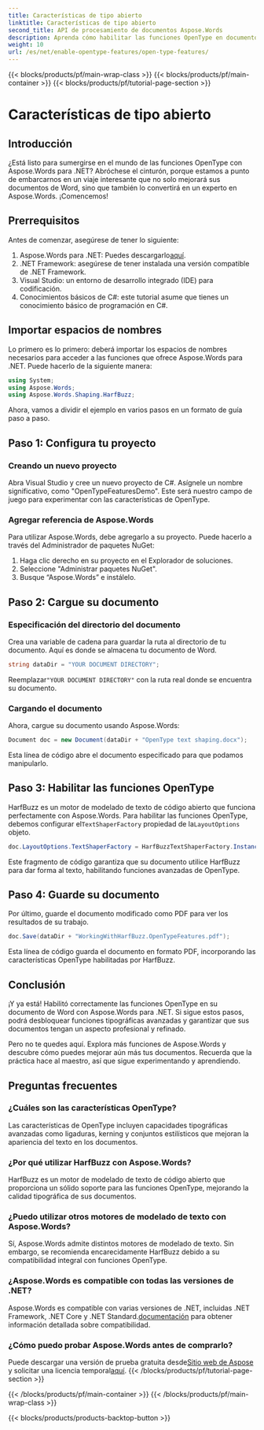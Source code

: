 ```yaml
---
title: Características de tipo abierto
linktitle: Características de tipo abierto
second_title: API de procesamiento de documentos Aspose.Words
description: Aprenda cómo habilitar las funciones OpenType en documentos de Word usando Aspose.Words para .NET con esta guía detallada paso a paso.
weight: 10
url: /es/net/enable-opentype-features/open-type-features/
---
```


{{< blocks/products/pf/main-wrap-class >}}
{{< blocks/products/pf/main-container >}}
{{< blocks/products/pf/tutorial-page-section >}}

# Características de tipo abierto

## Introducción

¿Está listo para sumergirse en el mundo de las funciones OpenType con Aspose.Words para .NET? Abróchese el cinturón, porque estamos a punto de embarcarnos en un viaje interesante que no solo mejorará sus documentos de Word, sino que también lo convertirá en un experto en Aspose.Words. ¡Comencemos!

## Prerrequisitos

Antes de comenzar, asegúrese de tener lo siguiente:

1.  Aspose.Words para .NET: Puedes descargarlo[aquí](https://releases.aspose.com/words/net/).
2. .NET Framework: asegúrese de tener instalada una versión compatible de .NET Framework.
3. Visual Studio: un entorno de desarrollo integrado (IDE) para codificación.
4. Conocimientos básicos de C#: este tutorial asume que tienes un conocimiento básico de programación en C#.

## Importar espacios de nombres

Lo primero es lo primero: deberá importar los espacios de nombres necesarios para acceder a las funciones que ofrece Aspose.Words para .NET. Puede hacerlo de la siguiente manera:

```csharp
using System;
using Aspose.Words;
using Aspose.Words.Shaping.HarfBuzz;
```

Ahora, vamos a dividir el ejemplo en varios pasos en un formato de guía paso a paso.

## Paso 1: Configura tu proyecto

### Creando un nuevo proyecto

Abra Visual Studio y cree un nuevo proyecto de C#. Asígnele un nombre significativo, como "OpenTypeFeaturesDemo". Este será nuestro campo de juego para experimentar con las características de OpenType.

### Agregar referencia de Aspose.Words

Para utilizar Aspose.Words, debe agregarlo a su proyecto. Puede hacerlo a través del Administrador de paquetes NuGet:

1. Haga clic derecho en su proyecto en el Explorador de soluciones.
2. Seleccione "Administrar paquetes NuGet".
3. Busque “Aspose.Words” e instálelo.

## Paso 2: Cargue su documento

### Especificación del directorio del documento

Crea una variable de cadena para guardar la ruta al directorio de tu documento. Aquí es donde se almacena tu documento de Word.

```csharp
string dataDir = "YOUR DOCUMENT DIRECTORY";
```

 Reemplazar`"YOUR DOCUMENT DIRECTORY"` con la ruta real donde se encuentra su documento.

### Cargando el documento

Ahora, cargue su documento usando Aspose.Words:

```csharp
Document doc = new Document(dataDir + "OpenType text shaping.docx");
```

Esta línea de código abre el documento especificado para que podamos manipularlo.

## Paso 3: Habilitar las funciones OpenType

 HarfBuzz es un motor de modelado de texto de código abierto que funciona perfectamente con Aspose.Words. Para habilitar las funciones OpenType, debemos configurar el`TextShaperFactory` propiedad de la`LayoutOptions` objeto.

```csharp
doc.LayoutOptions.TextShaperFactory = HarfBuzzTextShaperFactory.Instance;
```

Este fragmento de código garantiza que su documento utilice HarfBuzz para dar forma al texto, habilitando funciones avanzadas de OpenType.

## Paso 4: Guarde su documento

Por último, guarde el documento modificado como PDF para ver los resultados de su trabajo.

```csharp
doc.Save(dataDir + "WorkingWithHarfBuzz.OpenTypeFeatures.pdf");
```

Esta línea de código guarda el documento en formato PDF, incorporando las características OpenType habilitadas por HarfBuzz.

## Conclusión

¡Y ya está! Habilitó correctamente las funciones OpenType en su documento de Word con Aspose.Words para .NET. Si sigue estos pasos, podrá desbloquear funciones tipográficas avanzadas y garantizar que sus documentos tengan un aspecto profesional y refinado.

Pero no te quedes aquí. Explora más funciones de Aspose.Words y descubre cómo puedes mejorar aún más tus documentos. Recuerda que la práctica hace al maestro, así que sigue experimentando y aprendiendo.

## Preguntas frecuentes

### ¿Cuáles son las características OpenType?
Las características de OpenType incluyen capacidades tipográficas avanzadas como ligaduras, kerning y conjuntos estilísticos que mejoran la apariencia del texto en los documentos.

### ¿Por qué utilizar HarfBuzz con Aspose.Words?
HarfBuzz es un motor de modelado de texto de código abierto que proporciona un sólido soporte para las funciones OpenType, mejorando la calidad tipográfica de sus documentos.

### ¿Puedo utilizar otros motores de modelado de texto con Aspose.Words?
Sí, Aspose.Words admite distintos motores de modelado de texto. Sin embargo, se recomienda encarecidamente HarfBuzz debido a su compatibilidad integral con funciones OpenType.

### ¿Aspose.Words es compatible con todas las versiones de .NET?
 Aspose.Words es compatible con varias versiones de .NET, incluidas .NET Framework, .NET Core y .NET Standard.[documentación](https://reference.aspose.com/words/net/) para obtener información detallada sobre compatibilidad.

### ¿Cómo puedo probar Aspose.Words antes de comprarlo?
 Puede descargar una versión de prueba gratuita desde[Sitio web de Aspose](https://releases.aspose.com/) y solicitar una licencia temporal[aquí](https://purchase.aspose.com/temporary-license/).
{{< /blocks/products/pf/tutorial-page-section >}}

{{< /blocks/products/pf/main-container >}}
{{< /blocks/products/pf/main-wrap-class >}}

{{< blocks/products/products-backtop-button >}}
